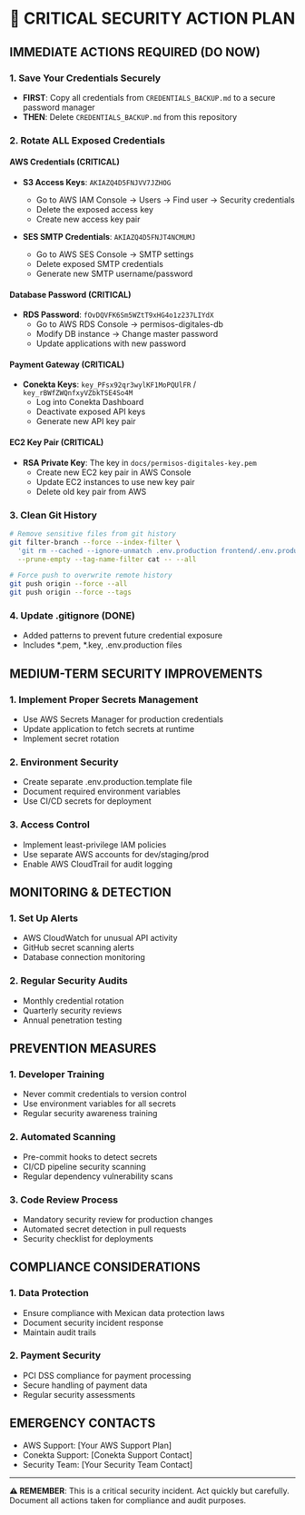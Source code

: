 # 🚨 CRITICAL SECURITY ACTION PLAN

## IMMEDIATE ACTIONS REQUIRED (DO NOW)

### 1. Save Your Credentials Securely
- **FIRST**: Copy all credentials from `CREDENTIALS_BACKUP.md` to a secure password manager
- **THEN**: Delete `CREDENTIALS_BACKUP.md` from this repository

### 2. Rotate ALL Exposed Credentials

#### AWS Credentials (CRITICAL)
- **S3 Access Keys**: `AKIAZQ4D5FNJVV7JZHOG`
  - Go to AWS IAM Console → Users → Find user → Security credentials
  - Delete the exposed access key
  - Create new access key pair
  
- **SES SMTP Credentials**: `AKIAZQ4D5FNJT4NCMUMJ`
  - Go to AWS SES Console → SMTP settings
  - Delete exposed SMTP credentials
  - Generate new SMTP username/password

#### Database Password (CRITICAL)
- **RDS Password**: `fOvDQVFK6Sm5WZtT9xHG4o1z237LIYdX`
  - Go to AWS RDS Console → permisos-digitales-db
  - Modify DB instance → Change master password
  - Update applications with new password

#### Payment Gateway (CRITICAL)
- **Conekta Keys**: `key_PFsx92qr3wylKF1MoPQUlFR` / `key_rBWfZWQnfxyVZbkTSE4So4M`
  - Log into Conekta Dashboard
  - Deactivate exposed API keys
  - Generate new API key pair

#### EC2 Key Pair (CRITICAL)
- **RSA Private Key**: The key in `docs/permisos-digitales-key.pem`
  - Create new EC2 key pair in AWS Console
  - Update EC2 instances to use new key pair
  - Delete old key pair from AWS

### 3. Clean Git History
```bash
# Remove sensitive files from git history
git filter-branch --force --index-filter \
  'git rm --cached --ignore-unmatch .env.production frontend/.env.production docs/permisos-digitales-key.pem' \
  --prune-empty --tag-name-filter cat -- --all

# Force push to overwrite remote history
git push origin --force --all
git push origin --force --tags
```

### 4. Update .gitignore (DONE)
- Added patterns to prevent future credential exposure
- Includes *.pem, *.key, .env.production files

## MEDIUM-TERM SECURITY IMPROVEMENTS

### 1. Implement Proper Secrets Management
- Use AWS Secrets Manager for production credentials
- Update application to fetch secrets at runtime
- Implement secret rotation

### 2. Environment Security
- Create separate .env.production.template file
- Document required environment variables
- Use CI/CD secrets for deployment

### 3. Access Control
- Implement least-privilege IAM policies
- Use separate AWS accounts for dev/staging/prod
- Enable AWS CloudTrail for audit logging

## MONITORING & DETECTION

### 1. Set Up Alerts
- AWS CloudWatch for unusual API activity
- GitHub secret scanning alerts
- Database connection monitoring

### 2. Regular Security Audits
- Monthly credential rotation
- Quarterly security reviews
- Annual penetration testing

## PREVENTION MEASURES

### 1. Developer Training
- Never commit credentials to version control
- Use environment variables for all secrets
- Regular security awareness training

### 2. Automated Scanning
- Pre-commit hooks to detect secrets
- CI/CD pipeline security scanning
- Regular dependency vulnerability scans

### 3. Code Review Process
- Mandatory security review for production changes
- Automated secret detection in pull requests
- Security checklist for deployments

## COMPLIANCE CONSIDERATIONS

### 1. Data Protection
- Ensure compliance with Mexican data protection laws
- Document security incident response
- Maintain audit trails

### 2. Payment Security
- PCI DSS compliance for payment processing
- Secure handling of payment data
- Regular security assessments

## EMERGENCY CONTACTS

- AWS Support: [Your AWS Support Plan]
- Conekta Support: [Conekta Support Contact]
- Security Team: [Your Security Team Contact]

---

**⚠️ REMEMBER**: This is a critical security incident. Act quickly but carefully. Document all actions taken for compliance and audit purposes.
